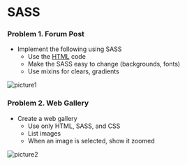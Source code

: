 SASS
====

### Problem 1. Forum Post
*	Implement the following using SASS
	*	Use the [HTML](https://github.com/TelerikAcademy/CSS/blob/master/Topics/04.%20SASS/homework/homework.html) code
	*	Make the SASS easy to change (backgrounds, fonts)
	*	Use mixins for clears, gradients

![picture1](https://cloud.githubusercontent.com/assets/3619393/7184114/1f79cb80-e464-11e4-9a3d-5c916c0390ce.png)

### Problem 2. Web Gallery
*	Create a web gallery
	*	Use only HTML, SASS, and CSS
	*	List images
	*	When an image is selected, show it zoomed

![picture2](https://cloud.githubusercontent.com/assets/3619393/7185067/4abe223c-e469-11e4-80a7-e6750fa89e63.png)
